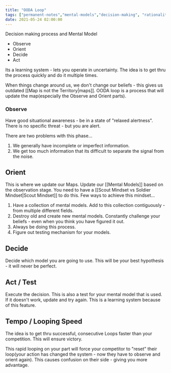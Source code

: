 ```yaml
---
title: "OODA Loop"
tags: ["permanent-notes","mental-models","decision-making", "rationality", "competition" ]
date: 2021-05-24 02:00:00
---
```


Decision making process and Mental Model

- Observe
- Orient
- Decide
- Act

Its a learning system - lets you operate in uncertainty. The idea is to get thru the process quickly and do it multiple times.

When things change around us, we don't change our beliefs - this gives us outdated [[Map is not the Territory|maps]]. OODA loop is a process that will update the map(especially the Observe and Orient parts).

### Observe

Have good situational awareness - be in a state of "relaxed alertness". There is no specific threat - but you are alert. 

There are two problems with this phase...

1. We generally have incomplete or imperfect information.
2. We get too much information that its difficult to separate the signal from the noise.

## Orient

This is where we update our Maps. Update our [[Mental Models]] based on the observation stage. You need to have a [[Scout Mindset vs Soldier Mindset|Scout Mindset]] to do this. Few ways to achieve this mindset...

1. Have a collection of mental models. Add to this collection contiguously - from multiple different fields.
2. Destroy old and create new mental models. Constantly challenge your beliefs - even when you think you have figured it out.
3. Always be doing this process.
4. Figure out testing mechanism for your models.

## Decide

Decide which model you are going to use. This will be your best hypothesis - it will never be perfect.

## Act / Test

Execute the decision. This is also a test for your mental model that is used. If it doesn't work, update and try again. This is a learning system because of this feature.

## Tempo / Looping Speed

The idea is to get thru successful, consecutive Loops faster than your competition. This will ensure victory.

This rapid looping on your part will force your competitor to "reset" their loop(your action has changed the system - now they have to observe and orient again). This causes confusion on their side - giving you more advantage.